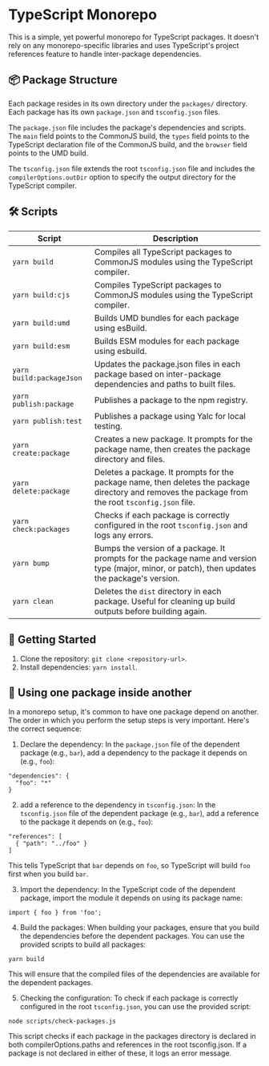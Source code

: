# TypeScript Monorepo

This is a simple, yet powerful monorepo for TypeScript packages. It doesn't rely on any monorepo-specific libraries and uses TypeScript's project references feature to handle inter-package dependencies.

## 📦 Package Structure

Each package resides in its own directory under the `packages/` directory. Each package has its own `package.json` and `tsconfig.json` files.

The `package.json` file includes the package's dependencies and scripts. The `main` field points to the CommonJS build, the `types` field points to the TypeScript declaration file of the CommonJS build, and the `browser` field points to the UMD build.

The `tsconfig.json` file extends the root `tsconfig.json` file and includes the `compilerOptions.outDir` option to specify the output directory for the TypeScript compiler.

## 🛠️ Scripts

| Script                   | Description                                                                                                                                        |
| ------------------------ | -------------------------------------------------------------------------------------------------------------------------------------------------- |
| `yarn build`             | Compiles all TypeScript packages to CommonJS modules using the TypeScript compiler.                                                                |
| `yarn build:cjs`         | Compiles TypeScript packages to CommonJS modules using the TypeScript compiler.                                                                    |
| `yarn build:umd`         | Builds UMD bundles for each package using esBuild.                                                                                                 |
| `yarn build:esm`         | Builds ESM modules for each package using esbuild.                                                                                                 |
| `yarn build:packageJson` | Updates the package.json files in each package based on inter-package dependencies and paths to built files.                                       |
| `yarn publish:package`   | Publishes a package to the npm registry.                                                                                                           |
| `yarn publish:test`      | Publishes a package using Yalc for local testing.                                                                                                  |
| `yarn create:package`    | Creates a new package. It prompts for the package name, then creates the package directory and files.                                              |
| `yarn delete:package`    | Deletes a package. It prompts for the package name, then deletes the package directory and removes the package from the root `tsconfig.json` file. |
| `yarn check:packages`    | Checks if each package is correctly configured in the root `tsconfig.json` and logs any errors.                                                    |
| `yarn bump`              | Bumps the version of a package. It prompts for the package name and version type (major, minor, or patch), then updates the package's version.     |
| `yarn clean`             | Deletes the `dist` directory in each package. Useful for cleaning up build outputs before building again.                                          |

## 🚀 Getting Started

1. Clone the repository: `git clone <repository-url>`.
2. Install dependencies: `yarn install`.

## 🧱 Using one package inside another

In a monorepo setup, it's common to have one package depend on another. The order in which you perform the setup steps is very important. Here's the correct sequence:

1. Declare the dependency: In the `package.json` file of the dependent package (e.g., `bar`), add a dependency to the package it depends on (e.g., `foo`):

```
"dependencies": {
  "foo": "*"
}
```

2. add a reference to the dependency in `tsconfig.json`: In the `tsconfig.json` file of the dependent package (e.g., `bar`), add a reference to the package it depends on (e.g., `foo`):

```
"references": [
  { "path": "../foo" }
]
```

This tells TypeScript that `bar` depends on `foo`, so TypeScript will build `foo` first when you build `bar`.

3. Import the dependency: In the TypeScript code of the dependent package, import the module it depends on using its package name:

```
import { foo } from 'foo';
```

4. Build the packages: When building your packages, ensure that you build the dependencies before the dependent packages. You can use the provided scripts to build all packages:

```
yarn build
```

This will ensure that the compiled files of the dependencies are available for the dependent packages.

5. Checking the configuration: To check if each package is correctly configured in the root `tsconfig.json`, you can use the provided script:

```
node scripts/check-packages.js
```

This script checks if each package in the packages directory is declared in both compilerOptions.paths and references in the root tsconfig.json. If a package is not declared in either of these, it logs an error message.
